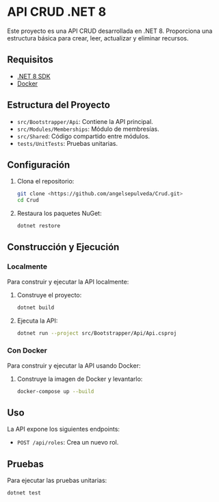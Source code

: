 # API CRUD .NET 8

Este proyecto es una API CRUD desarrollada en .NET 8. Proporciona una estructura básica para crear, leer, actualizar y eliminar recursos.

## Requisitos

- [.NET 8 SDK](https://dotnet.microsoft.com/download/dotnet/8.0)
- [Docker](https://www.docker.com/get-started)

## Estructura del Proyecto

- `src/Bootstrapper/Api`: Contiene la API principal.
- `src/Modules/Memberships`: Módulo de membresías.
- `src/Shared`: Código compartido entre módulos.
- `tests/UnitTests`: Pruebas unitarias.

## Configuración

1. Clona el repositorio:
    ```sh
    git clone <https://github.com/angelsepulveda/Crud.git>
    cd Crud
    ```

2. Restaura los paquetes NuGet:
    ```sh
    dotnet restore
    ```

## Construcción y Ejecución

### Localmente

Para construir y ejecutar la API localmente:

1. Construye el proyecto:
    ```sh
    dotnet build
    ```

2. Ejecuta la API:
    ```sh
    dotnet run --project src/Bootstrapper/Api/Api.csproj
    ```

### Con Docker

Para construir y ejecutar la API usando Docker:

1. Construye la imagen de Docker y levantarlo:
    ```sh
    docker-compose up --build
    ```

## Uso

La API expone los siguientes endpoints:

- `POST /api/roles`: Crea un nuevo rol.

## Pruebas

Para ejecutar las pruebas unitarias:

```sh
dotnet test